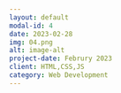 ```yaml
---
layout: default
modal-id: 4
date: 2023-02-28
img: 04.png
alt: image-alt
project-date: Februry 2023
client: HTML,CSS,JS
category: Web Development
---
```

